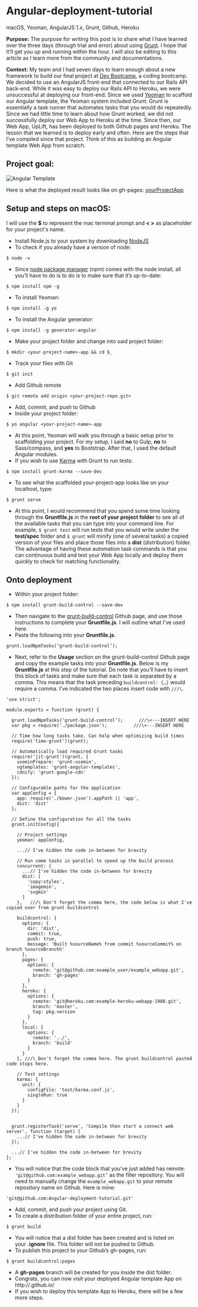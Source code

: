 # Angular-deployment-tutorial
macOS, Yeoman, AngularJS 1.x, Grunt, Github, Heroku

**Purpose:** The purpose for writing this post is to share what I have learned over the three days (through trial and error) about using [Grunt](http://gruntjs.com). I hope that it’ll get you up and running within the hour. I will also be editing to this article as I learn more from the community and documentations.

**Context:** My team and I had seven days to learn enough about a new framework to build our final project at [Dev Bootcamp](http://devbootcamp.com), a coding bootcamp. We decided to use an AngularJS front-end that connected to our Rails API back-end. While it was easy to deploy our Rails API to Heroku, we were unsuccessful at deploying our front-end. Since we used [Yeoman](http://yeoman.io/) to scaffold our Angular template, the Yeoman system included Grunt. Grunt is essentially a task runner that automates tasks that you would do repeatedly. Since we had little time to learn about how Grunt worked, we did not successfully deploy our Web App to Heroku at the time. Since then, our Web App, UpLift, has been deployed to both Github pages and Heroku. The lesson that we learned is to deploy early and often. Here are the steps that I’ve compiled since that project. Think of this as building an Angular template Web App from scratch.

## Project goal:
![Angular Template](./sample-template.png "Angular Template")

Here is what the deployed result looks like on gh-pages:
[yourProjectApp](http://shinwang.us/Angular-deployment-tutorial/#/)

## Setup and steps on macOS:

I will use the **$** to represent the mac terminal prompt and **< >** as placeholder for your project's name.

* Install Node.js to your system by downloading [NodeJS](https://nodejs.org/en)
* To check if you already have a version of node:
```
$ node -v
```
* Since [node package manager](https://www.npmjs.com/) (npm) comes with the node install, all you’ll have to do is to do is to make sure that it’s up-to-date:
```
$ npm install npm -g
```
* To install Yeoman:
```
$ npm install -g yo
```
* To install the Angular generator:
```
$ npm install -g generator-angular
```
* Make your project folder and change into said project folder:
```
$ mkdir <your-project-name>-app && cd $_
```
* Track your files with Git
```
$ git init
```
* Add Github remote
```
$ git remote add origin <your-project-repo.git>
```
* Add, commit, and push to Github
* Inside your project folder:
```
$ yo angular <your-project-name>-app
```
* At this point, Yeoman will walk you through a basic setup prior to scaffolding your project. For my setup, I said **no** to Gulp, **no** to Sass/compass, and **yes** to Bootstrap. After that, I used the default Angular modules.
* If you wish to use [Karma](https://www.npmjs.com/package/grunt-karma) with Grunt to run tests:
```
$ npm install grunt-karma --save-dev
```
* To see what the scaffolded your-project-app looks like on your localhost, type:
```
$ grunt serve
```
* At this point, I would recommend that you spend some time looking through the **Gruntfile.js** in the **root of your project folder** to see all of the available tasks that you can type into your command line. For example, ```$ grunt test``` will run tests that you would write under the **test/spec** folder and ```$ grunt``` will minify (one of several tasks) a copied version of your files and place those files into a **dist** (distribution) folder. The advantage of having these automation task commands is that you can continuous build and test your Web App locally and deploy them quickly to check for matching functionality.

## Onto deployment

* Within your project folder:
```
$ npm install grunt-build-control --save-dev
```
* Then navigate to the [grunt-build-control](https://github.com/robwierzbowski/grunt-build-control) Github page, and use those instructions to complete your **Gruntfile.js**. I will outline what I’ve used here.
* Paste the following into your **Gruntfile.js**.
```
grunt.loadNpmTasks(‘grunt-build-control’);
```
* Next, refer to the **Usage** section on the grunt-build-control Github page and copy the example tasks into your **Gruntfile.js**. Below is my **Gruntfile.js** at this step of the tutorial. Do note that you’ll have to insert this block of tasks and make sure that each task is separated by a comma. This means that the task preceding ```buildcontrol: {…}``` would require a comma. I've indicated the two places insert code with ```///\```.
```
'use strict';

module.exports = function (grunt) {

  grunt.loadNpmTasks(‘grunt-build-control’);      ///\<---INSERT HERE
  var pkg = require('./package.json');          ///\<---INSERT HERE

  // Time how long tasks take. Can help when optimizing build times
  require('time-grunt')(grunt);

  // Automatically load required Grunt tasks
  require('jit-grunt')(grunt, {
    useminPrepare: 'grunt-usemin',
    ngtemplates: 'grunt-angular-templates',
    cdnify: 'grunt-google-cdn'
  });

  // Configurable paths for the application
  var appConfig = {
    app: require('./bower.json').appPath || 'app',
    dist: 'dist'
  };

  // Define the configuration for all the tasks
  grunt.initConfig({

    // Project settings
    yeoman: appConfig,

    ...// I've hidden the code in-between for brevity

    // Run some tasks in parallel to speed up the build process
    concurrent: {
      ...// I've hidden the code in-between for brevity
      dist: [
        'copy:styles',
        'imagemin',
        'svgmin'
      ]
    },   ///\ Don't forget the comma here, the code below is what I've copied over from grunt buildcontrol

    buildcontrol: {
      options: {
        dir: 'dist',
        commit: true,
        push: true,
        message: 'Built %sourceName% from commit %sourceCommit% on branch %sourceBranch%'
      },
      pages: {
        options: {
          remote: 'git@github.com:example_user/example_webapp.git',
          branch: 'gh-pages'
        }
      },
      heroku: {
        options: {
          remote: 'git@heroku.com:example-heroku-webapp-1988.git',
          branch: 'master',
          tag: pkg.version
        }
      },
      local: {
        options: {
          remote: '../',
          branch: 'build'
        }
      }
    }, ///\ Don't forget the comma here. The grunt buildcontrol pasted code stops here.

    // Test settings
    karma: {
      unit: {
        configFile: 'test/karma.conf.js',
        singleRun: true
      }
    }
  });


  grunt.registerTask('serve', 'Compile then start a connect web server', function (target) {
    ...// I've hidden the code in-between for brevity
  });

  ...// I've hidden the code in-between for brevity
};

```
* You will notice that the code block that you’ve just added has remote: ```'git@github.com:example_webapp.git’``` as the filler repository. You will need to manually change the ```example_webapp.git``` to your remote repository name on Github. Here is mine:
```
'git@github.com:Angular-deployment-tutorial.git'
```
* Add, commit, and push your project using Git.
* To create a distribution folder of your entire project, run:
```
$ grunt build
```
* You will notice that a dist folder has been created and is listed on your **.ignore** file. This folder will not be pushed to Github.
* To publish this project to your Github’s gh-pages, run:
```
$ grunt buildcontrol:pages
```
* A **gh-pages** branch will be created for you inside the dist folder.
* Congrats, you can now visit your deployed Angular template App on
http://<your-github-page-name>.github.io/<your-project-repo-name>
* If you wish to deploy this template App to Heroku, there will be a few more steps.




